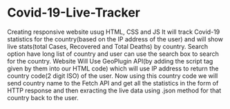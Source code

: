 # Covid-19-Live-Tracker
Creating responsive website usug HTML, CSS and JS
It will track Covid-19 statistics for the country(based on the IP address of the user) and will show live stats(total Cases, Recovered and Total Deaths) by country.
Search option have long list of country and user can use the search box to search for the country.
Website Will Use GeoPlugin API(by adding the script tag given by them into our HTML code) which will use IP address to return the country code(2 digit ISO) of the user.
Now using this country code we will send country name to the Fetch API and get all the statistics in the form of HTTP response and then exracting the live data using .json method for that country back to the user.
